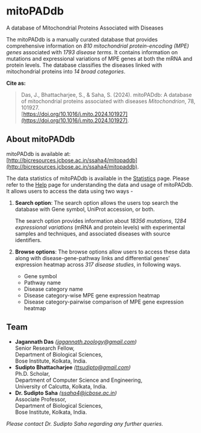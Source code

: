 # mitoPADdb
A database of Mitochondrial Proteins Associated with Diseases

The mitoPADdb is a manually curated database that provides comprehensive information on *810 mitochondrial 
protein-encoding (MPE) genes* associated with *1793 disease terms*. It contains information on mutations 
and expressional variations of MPE genes at both the mRNA and protein levels. The database classifies the 
diseases linked with mitochondrial proteins into *14 broad categories*.

**Cite as:**

>Das, J., Bhattacharjee, S., & Saha, S. (2024). mitoPADdb: A database of mitochondrial proteins associated
with diseases *Mitochondrion*, 78, 101927.<br/>
[https://doi.org/10.1016/j.mito.2024.101927](https://doi.org/10.1016/j.mito.2024.101927).

## About mitoPADdb
mitoPADdb is available at: [http://bicresources.jcbose.ac.in/ssaha4/mitopaddb](http://bicresources.jcbose.ac.in/ssaha4/mitopaddb).

The data statistics of mitoPADdb is available in the [Statistics](http://bicresources.jcbose.ac.in/ssaha4/mitopaddb/statistics.html)
page. Please refer to the [Help](http://bicresources.jcbose.ac.in/ssaha4/mitopaddb/help.html) page for 
understanding the data and usage of mitoPADdb. It allows users to access the data using two ways - 

1. **Search option**: The search option allows the users top search the database with Gene symbol, UniProt
   accession, or both.

   The search option provides information about *18356 mutations*, *1284 expressional variations* (mRNA
   and protein levels) with experimental samples and techniques, and associated diseases with source
   identifiers.

3. **Browse options**: The browse options allow users to access these data along with disease-gene-pathway
   links and differential genes’ expression heatmap across *317 disease studies*, in following ways.

   * Gene symbol
   * Pathway name
   * Disease category name
   * Disease category-wise MPE gene expression heatmap
   * Disease category-pairwise comparison of MPE gene expression heatmap

## Team
* **Jagannath Das** *([jagannath.zoology@gmail.com](mailto:jagannath.zoology@gmail.com))*<br/>
  Senior Research Fellow,<br/>
  Department of Biological Sciences,<br/>
  Bose Institute, Kolkata, India.<br/>
* **Sudipto Bhattacharjee** *([ttsudipto@gmail.com](mailto:ttsudipto@gmail.com))*<br/>
  Ph.D. Scholar,<br/>
  Department of Computer Science and Engineering,<br/>
  University of Calcutta, Kolkata, India.<br/>
* **Dr. Sudipto Saha** *([ssaha4@jcbose.ac.in](mailto:ssaha4@jcbose.ac.in))*<br/>
  Associate Professor,<br/>
  Department of Biological Sciences,<br/>
  Bose Institute, Kolkata, India.

*Please contact Dr. Sudipto Saha regarding any further queries.*
